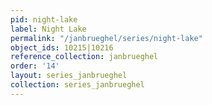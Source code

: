 ```yaml
---
pid: night-lake
label: Night Lake
permalink: "/janbrueghel/series/night-lake"
object_ids: 10215|10216
reference_collection: janbrueghel
order: '14'
layout: series_janbrueghel
collection: series_janbrueghel
---
```


